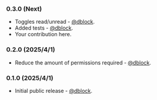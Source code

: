 ### 0.3.0 (Next)

* Toggles read/unread - [@dblock](https://github.com/dblock).
* Added tests - [@dblock](https://github.com/dblock).
* Your contribution here.

### 0.2.0 (2025/4/1)

* Reduce the amount of permissions required - [@dblock](https://github.com/dblock).

### 0.1.0 (2025/4/1)

* Initial public release - [@dblock](https://github.com/dblock).
